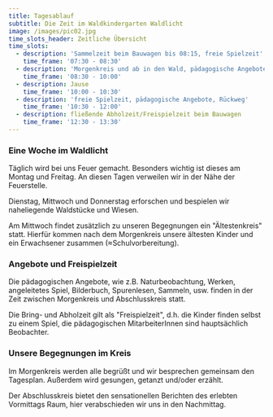 ```yaml
---
title: Tagesablauf
subtitle: Die Zeit im Waldkindergarten Waldlicht
image: /images/pic02.jpg
time_slots_header: Zeitliche Übersicht
time_slots:
  - description: 'Sammelzeit beim Bauwagen bis 08:15, freie Spielzeit'
    time_frame: '07:30 - 08:30'
  - description: 'Morgenkreis und ab in den Wald, pädagogische Angebote'
    time_frame: '08:30 - 10:00'
  - description: Jause
    time_frame: '10:00 - 10:30'
  - description: 'freie Spielzeit, pädagogische Angebote, Rückweg'
    time_frame: '10:30 - 12:00'
  - description: fließende Abholzeit/Freispielzeit beim Bauwagen
    time_frame: '12:30 - 13:30'
---
```

### Eine Woche im Waldlicht

Täglich wird bei uns Feuer gemacht. Besonders wichtig ist dieses am Montag und Freitag. An diesen Tagen verweilen wir in der Nähe der Feuerstelle.

Dienstag, Mittwoch und Donnerstag erforschen und bespielen wir naheliegende Waldstücke und Wiesen.

Am Mittwoch findet zusätzlich zu unseren Begegnungen ein "Ältestenkreis" statt. Hierfür kommen nach dem Morgenkreis unsere ältesten Kinder und ein Erwachsener zusammen (≈Schulvorbereitung).


### Angebote und Freispielzeit

Die pädagogischen Angebote, wie z.B. Naturbeobachtung, Werken, angeleitetes Spiel, Bilderbuch, Spurenlesen, Sammeln, usw. finden in der Zeit zwischen Morgenkreis und Abschlusskreis statt.

Die Bring- und Abholzeit gilt als "Freispielzeit", d.h. die Kinder finden selbst zu einem Spiel, die pädagogischen MitarbeiterInnen sind hauptsächlich Beobachter.


### Unsere Begegnungen im Kreis

Im Morgenkreis werden alle begrüßt und wir besprechen gemeinsam den Tagesplan. Außerdem wird gesungen, getanzt und/oder erzählt.

Der Abschlusskreis bietet den sensationellen Berichten des erlebten Vormittags Raum, hier verabschieden wir uns in den Nachmittag.
